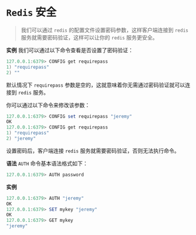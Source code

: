 # `Redis` 安全
> 我们可以通过 `redis` 的配置文件设置密码参数，这样客户端连接到 `redis` 服务就需要密码验证，这样可以让你的 `redis` 服务更安全。

**实例**
我们可以通过以下命令查看是否设置了密码验证：
```powershell
127.0.0.1:6379> CONFIG get requirepass
1) "requirepass"
2) ""
```
默认情况下 `requirepass` 参数是空的，这就意味着你无需通过密码验证就可以连接到 `redis` 服务。

你可以通过以下命令来修改该参数：
```powershell
127.0.0.1:6379> CONFIG set requirepass "jeremy"
OK
127.0.0.1:6379> CONFIG get requirepass
1) "requirepass"
2) "jeremy"
```
设置密码后，客户端连接 `redis` 服务就需要密码验证，否则无法执行命令。

**语法**
`AUTH` 命令基本语法格式如下：
```powershell
127.0.0.1:6379> AUTH password
```
**实例**
```powershell
127.0.0.1:6379> AUTH "jeremy"
OK
127.0.0.1:6379> SET mykey "jeremy"
OK
127.0.0.1:6379> GET mykey
"jeremy"
```

